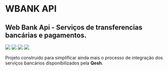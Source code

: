 # WBANK API
## Web Bank Api - Serviços de transferencias bancárias e pagamentos.

![](https://img.shields.io/github/issues/devalvez/wbank-api?color=%230fb5b3&style=plastic)
![](https://img.shields.io/github/forks/devalvez/wbank-api?color=%230fb5b3&style=plastic)
![](https://img.shields.io/github/stars/devalvez/wbank-api?color=%230fb5b3&style=plastic)
![](	https://img.shields.io/github/license/devalvez/wbank-api)

Projeto construido para simplificar ainda mais o processo de integração dos serviços bancários
disponibilizados pela **Qesh**.
